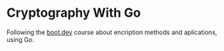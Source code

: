 # Cryptography With Go

Following the [boot.dev](https://boot.dev) course about encription methods and aplications, using Go.

